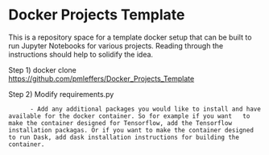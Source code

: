 # Docker Projects Template

This is a repository space for a template docker setup that can be built to run Jupyter Notebooks for various projects. Reading through the instructions should help to solidify the idea.

Step 1) docker clone https://github.com/pmleffers/Docker_Projects_Template

Step 2) Modify requirements.py 

          - Add any additional packages you would like to install and have available for the docker container. So for example if you want   to make the container designed for Tensorflow, add the Tensorflow installation packagas. Or if you want to make the container designed to run Dask, add dask installation instructions for building the container.
          



